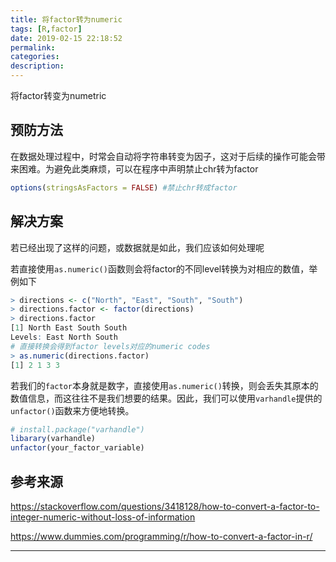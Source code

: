 ```yaml
---
title: 将factor转为numeric
tags: [R,factor]
date: 2019-02-15 22:18:52
permalink:
categories:
description:
---
```

<p class="description">将factor转变为numetric</p>

<!-- more -->

## 预防方法

在数据处理过程中，时常会自动将字符串转变为因子，这对于后续的操作可能会带来困难。为避免此类麻烦，可以在程序中声明禁止chr转为factor

```R
options(stringsAsFactors = FALSE) #禁止chr转成factor
```

## 解决方案

若已经出现了这样的问题，或数据就是如此，我们应该如何处理呢

若直接使用`as.numeric()`函数则会将factor的不同level转换为对相应的数值，举例如下

```R
> directions <- c("North", "East", "South", "South")
> directions.factor <- factor(directions)
> directions.factor
[1] North East South South
Levels: East North South
# 直接转换会得到factor levels对应的numeric codes
> as.numeric(directions.factor)
[1] 2 1 3 3
```

若我们的`factor`本身就是数字，直接使用`as.numeric()`转换，则会丢失其原本的数值信息，而这往往不是我们想要的结果。因此，我们可以使用`varhandle`提供的`unfactor()`函数来方便地转换。

```R
# install.package("varhandle")
libarary(varhandle)
unfactor(your_factor_variable)
```

## 参考来源

https://stackoverflow.com/questions/3418128/how-to-convert-a-factor-to-integer-numeric-without-loss-of-information

https://www.dummies.com/programming/r/how-to-convert-a-factor-in-r/

<hr />